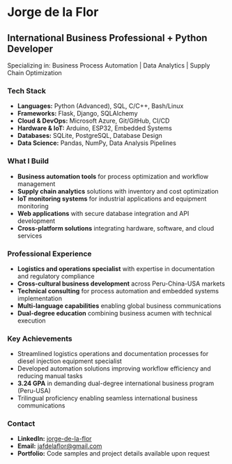 # Jorge de la Flor

## International Business Professional + Python Developer

Specializing in: Business Process Automation | Data Analytics | Supply Chain Optimization

### Tech Stack
- **Languages:** Python (Advanced), SQL, C/C++, Bash/Linux
- **Frameworks:** Flask, Django, SQLAlchemy
- **Cloud & DevOps:** Microsoft Azure, Git/GitHub, CI/CD
- **Hardware & IoT:** Arduino, ESP32, Embedded Systems
- **Databases:** SQLite, PostgreSQL, Database Design
- **Data Science:** Pandas, NumPy, Data Analysis Pipelines

### What I Build
- **Business automation tools** for process optimization and workflow management
- **Supply chain analytics** solutions with inventory and cost optimization
- **IoT monitoring systems** for industrial applications and equipment monitoring
- **Web applications** with secure database integration and API development
- **Cross-platform solutions** integrating hardware, software, and cloud services

### Professional Experience
- **Logistics and operations specialist** with expertise in documentation and regulatory compliance
- **Cross-cultural business development** across Peru-China-USA markets
- **Technical consulting** for process automation and embedded systems implementation
- **Multi-language capabilities** enabling global business communications
- **Dual-degree education** combining business acumen with technical execution

### Key Achievements
- Streamlined logistics operations and documentation processes for diesel injection equipment specialist
- Developed automation solutions improving workflow efficiency and reducing manual tasks
- **3.24 GPA** in demanding dual-degree international business program (Peru-USA)
- Trilingual proficiency enabling seamless international business communications

### Contact
- **LinkedIn:** [jorge-de-la-flor](https://www.linkedin.com/in/jorge-de-la-flor-100950210/)
- **Email:** jafdelaflor@gmail.com
- **Portfolio:** Code samples and project details available upon request

<!--
**Jorge-de-la-Flor/Jorge-de-la-Flor** is a ✨ _special_ ✨ repository because its `README.md` (this file) appears on your GitHub profile.

Here are some ideas to get you started:

- 🔭 I’m currently working on ...
- 🌱 I’m currently learning ...
- 👯 I’m looking to collaborate on ...
- 🤔 I’m looking for help with ...
- 💬 Ask me about ...
- 📫 How to reach me: ...
- 😄 Pronouns: ...
- ⚡ Fun fact: ...
-->
